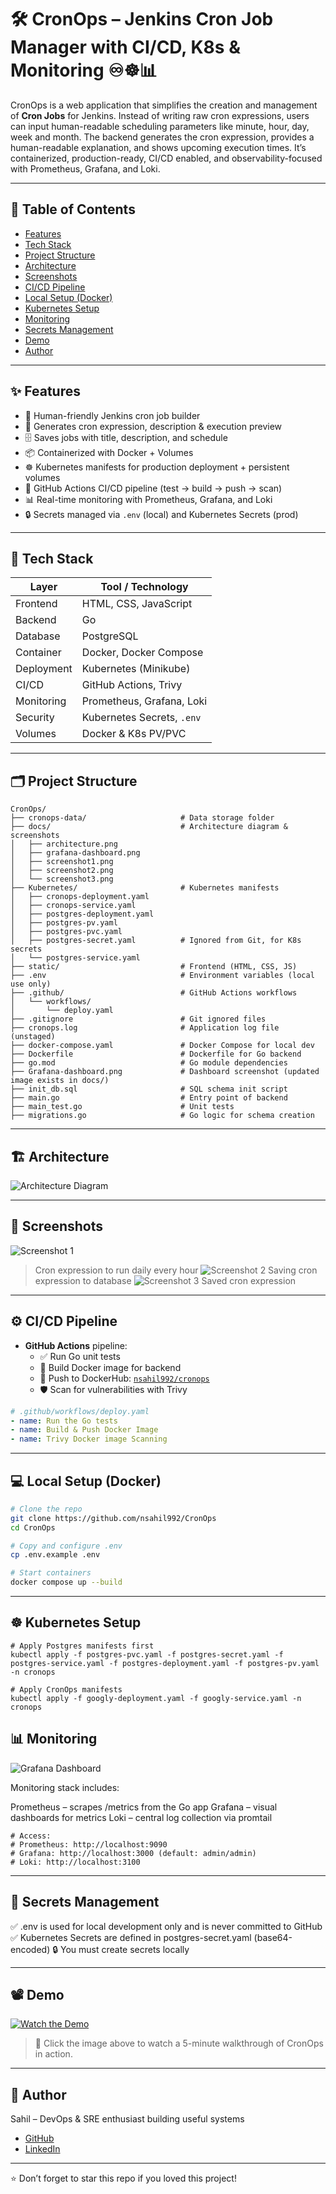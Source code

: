 # 🛠️ CronOps – Jenkins Cron Job Manager with CI/CD, K8s & Monitoring ♾️☸️📊

CronOps is a web application that simplifies the creation and management of **Cron Jobs** for Jenkins. Instead of writing raw cron expressions, users can input human-readable scheduling parameters like minute, hour, day, week and month. The backend generates the cron expression, provides a human-readable explanation, and shows upcoming execution times. It’s containerized, production-ready, CI/CD enabled, and observability-focused with Prometheus, Grafana, and Loki.

---

## 📑 Table of Contents

- [Features](#features)
- [Tech Stack](#tech-stack)
- [Project Structure](#project-structure)
- [Architecture](#architecture)
- [Screenshots](#screenshots)
- [CI/CD Pipeline](#cicd-pipeline)
- [Local Setup (Docker)](#local-setup-docker)
- [Kubernetes Setup](#kubernetes-setup)
- [Monitoring](#monitoring)
- [Secrets Management](#secrets-management)
- [Demo](#demo)
- [Author](#author)

---

## ✨ Features

- 🧠 Human-friendly Jenkins cron job builder
- 📝 Generates cron expression, description & execution preview
- 🗄️ Saves jobs with title, description, and schedule
- 📦 Containerized with Docker + Volumes
- ☸️ Kubernetes manifests for production deployment + persistent volumes
- 🔁 GitHub Actions CI/CD pipeline (test → build → push → scan)
- 📊 Real-time monitoring with Prometheus, Grafana, and Loki
- 🔒 Secrets managed via `.env` (local) and Kubernetes Secrets (prod)

---

## 🧰 Tech Stack

| Layer         | Tool / Technology     |
|---------------|------------------------|
| Frontend      | HTML, CSS, JavaScript  |
| Backend       | Go                     |
| Database      | PostgreSQL             |
| Container     | Docker, Docker Compose |
| Deployment    | Kubernetes (Minikube)  |
| CI/CD         | GitHub Actions, Trivy  |
| Monitoring    | Prometheus, Grafana, Loki |
| Security      | Kubernetes Secrets, `.env` |
| Volumes       | Docker & K8s PV/PVC    |

---

## 🗂️ Project Structure

```plaintext
CronOps/
├── cronops-data/                     # Data storage folder
├── docs/                             # Architecture diagram & screenshots
│   ├── architecture.png
│   ├── grafana-dashboard.png
│   ├── screenshot1.png
│   ├── screenshot2.png
│   └── screenshot3.png
├── Kubernetes/                       # Kubernetes manifests
│   ├── cronops-deployment.yaml
│   ├── cronops-service.yaml
│   ├── postgres-deployment.yaml
│   ├── postgres-pv.yaml
│   ├── postgres-pvc.yaml
│   ├── postgres-secret.yaml          # Ignored from Git, for K8s secrets
│   └── postgres-service.yaml
├── static/                           # Frontend (HTML, CSS, JS)
├── .env                              # Environment variables (local use only)
├── .github/                          # GitHub Actions workflows
│   └── workflows/
│       └── deploy.yaml
├── .gitignore                        # Git ignored files
├── cronops.log                       # Application log file (unstaged)
├── docker-compose.yaml               # Docker Compose for local dev
├── Dockerfile                        # Dockerfile for Go backend
├── go.mod                            # Go module dependencies
├── Grafana-dashboard.png             # Dashboard screenshot (updated image exists in docs/)
├── init_db.sql                       # SQL schema init script
├── main.go                           # Entry point of backend
├── main_test.go                      # Unit tests
├── migrations.go                     # Go logic for schema creation

```

---

## 🏗️ Architecture

![Architecture Diagram](./docs/architecture.png)

---

## 📸 Screenshots

![Screenshot 1](./docs/screenshot1.png)  
> Cron expression to run daily every hour
![Screenshot 2](./docs/screenshot2.png)
> Saving cron expression to database
![Screenshot 3](./docs/screenshot3.png)
> Saved cron expression

---

## ⚙️ CI/CD Pipeline

- **GitHub Actions** pipeline:
  - ✅ Run Go unit tests
  - 🐳 Build Docker image for backend
  - 🚢 Push to DockerHub: [`nsahil992/cronops`](https://hub.docker.com/r/nsahil992/cronops)
  - 🛡️ Scan for vulnerabilities with Trivy

```yaml
# .github/workflows/deploy.yaml
- name: Run the Go tests
- name: Build & Push Docker Image
- name: Trivy Docker image Scanning
```

---

## 💻 Local Setup (Docker)

```bash
# Clone the repo
git clone https://github.com/nsahil992/CronOps
cd CronOps

# Copy and configure .env
cp .env.example .env

# Start containers
docker compose up --build
```

---

## ☸️ Kubernetes Setup

```
# Apply Postgres manifests first
kubectl apply -f postgres-pvc.yaml -f postgres-secret.yaml -f postgres-service.yaml -f postgres-deployment.yaml -f postgres-pv.yaml -n cronops

# Apply CronOps manifests
kubectl apply -f googly-deployment.yaml -f googly-service.yaml -n cronops

```

## 📊 Monitoring

![Grafana Dashboard](./docs/grafana-dashboard.png)  

Monitoring stack includes:

Prometheus – scrapes /metrics from the Go app
Grafana – visual dashboards for metrics
Loki – central log collection via promtail

```
# Access:
# Prometheus: http://localhost:9090
# Grafana: http://localhost:3000 (default: admin/admin)
# Loki: http://localhost:3100

```

---

## 🔐 Secrets Management


✅ .env is used for local development only and is never committed to GitHub
✅ Kubernetes Secrets are defined in postgres-secret.yaml (base64-encoded)
🔒 You must create secrets locally 

---

## 📽️ Demo

[![Watch the Demo](https://img.youtube.com/vi/abcd1234xyz/0.jpg)](https://youtu.be/abcd1234xyz)

> 🔗 Click the image above to watch a 5-minute walkthrough of CronOps in action.

---

## 👤 Author

Sahil – DevOps & SRE enthusiast building useful systems

- [GitHub](https://github.com/nsahil992)
- [LinkedIn](https://linkedin.com/in/nsahil992)

---

⭐ Don’t forget to star this repo if you loved this project!



